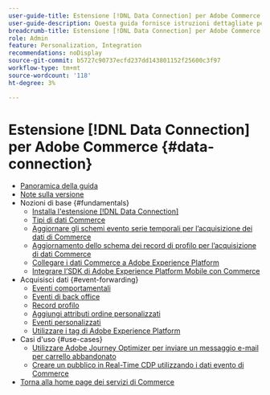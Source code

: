 ```yaml
---
user-guide-title: Estensione [!DNL Data Connection] per Adobe Commerce
user-guide-description: Questa guida fornisce istruzioni dettagliate per l'utilizzo dell'estensione  [!DNL Data Connection]  per Adobe Commerce.
breadcrumb-title: Estensione [!DNL Data Connection] per Adobe Commerce
role: Admin
feature: Personalization, Integration
recommendations: noDisplay
source-git-commit: b5727c90737ecfd237dd143801152f25600c3f97
workflow-type: tm+mt
source-wordcount: '118'
ht-degree: 3%

---
```


# Estensione [!DNL Data Connection] per Adobe Commerce {#data-connection}

- [Panoramica della guida](overview.md)
- [Note sulla versione](release-notes.md)
- Nozioni di base {#fundamentals}
   - [Installa l&#39;estensione  [!DNL Data Connection] ](install.md)
   - [Tipi di dati Commerce](data-ingestion.md)
   - [Aggiornare gli schemi evento serie temporali per l’acquisizione dei dati di Commerce](update-xdm.md)
   - [Aggiornamento dello schema dei record di profilo per l’acquisizione di dati Commerce](profile-data.md)
   - [Collegare i dati Commerce a Adobe Experience Platform](connect-data.md)
   - [Integrare l’SDK di Adobe Experience Platform Mobile con Commerce](mobile-sdk-epc.md)
- Acquisisci dati {#event-forwarding}
   - [Eventi comportamentali](events.md)
   - [Eventi di back office](events-backoffice.md)
   - [Record profilo](events-profilerecord.md)
   - [Aggiungi attributi ordine personalizzati](custom-attributes.md)
   - [Eventi personalizzati](custom-events.md)
   - [Utilizzare i tag di Adobe Experience Platform](using-tags.md)
- Casi d&#39;uso {#use-cases}
   - [Utilizzare Adobe Journey Optimizer per inviare un messaggio e-mail per carrello abbandonato](using-ajo.md)
   - [Creare un pubblico in Real-Time CDP utilizzando i dati evento di Commerce](create-audience.md)
- [Torna alla home page dei servizi di Commerce](https://experienceleague.adobe.com/docs/commerce-merchant-services/user-guides/home.html)
